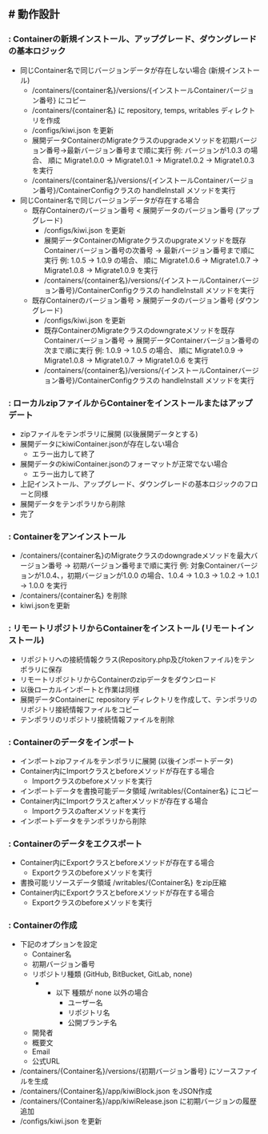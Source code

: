 ## # 動作設計

### : Containerの新規インストール、アップグレード、ダウングレードの基本ロジック

- 同じContainer名で同じバージョンデータが存在しない場合 (新規インストール)
    - /containers/{container名}/versions/{インストールContainerバージョン番号} にコピー
    - /containers/{container名} に repository, temps, writables ディレクトリを作成
    - /configs/kiwi.json を更新
    - 展開データContainerのMigrateクラスのupgradeメソッドを初期バージョン番号->最新バージョン番号まで順に実行
        例: バージョンが1.0.3 の場合、 順に Migrate1.0.0 -> Migrate1.0.1 -> Migrate1.0.2 -> Migrate1.0.3 を実行
    - /containers/{container名}/versions/{インストールContainerバージョン番号}/ContainerConfigクラスの handleInstall メソッドを実行
- 同じContainer名で同じバージョンデータが存在する場合
    - 既存Containerのバージョン番号 < 展開データのバージョン番号 (アップグレード)
        - /configs/kiwi.json を更新
        - 展開データContainerのMigrateクラスのupgrateメソッドを既存Containerバージョン番号の次番号 -> 最新バージョン番号まで順に実行
            例: 1.0.5 -> 1.0.9 の場合、 順に Migrate1.0.6 -> Migrate1.0.7 -> Migrate1.0.8 -> Migrate1.0.9 を実行
        - /containers/{container名}/versions/{インストールContainerバージョン番号}/ContainerConfigクラスの handleInstall メソッドを実行
    - 既存Containerのバージョン番号 > 展開データのバージョン番号 (ダウングレード)
        - /configs/kiwi.json を更新
        - 既存ContainerのMigrateクラスのdowngrateメソッドを既存Containerバージョン番号 -> 展開データContainerバージョン番号の次まで順に実行
            例: 1.0.9 -> 1.0.5 の場合、 順に Migrate1.0.9 -> Migrate1.0.8 -> Migrate1.0.7 -> Migrate1.0.6 を実行
        - /containers/{container名}/versions/{インストールContainerバージョン番号}/ContainerConfigクラスの handleInstall メソッドを実行

### : ローカルzipファイルからContainerをインストールまたはアップデート

- zipファイルをテンポラリに展開 (以後展開データとする)
- 展開データにkiwiContainer.jsonが存在しない場合
    - エラー出力して終了
- 展開データのkiwiContainer.jsonのフォーマットが正常でない場合
    - エラー出力して終了
- 上記インストール、アップグレード、ダウングレードの基本ロジックのフローと同様
- 展開データをテンポラリから削除
- 完了

### : Containerをアンインストール

- /containers/{container名}のMigrateクラスのdowngradeメソッドを最大バージョン番号 -> 初期バージョン番号まで順に実行
    例: 対象Containerバージョンが1.0.4、，初期バージョンが1.0.0 の場合、1.0.4 -> 1.0.3 -> 1.0.2 -> 1.0.1 -> 1.0.0 を実行
- /containers/{container名} を削除
- kiwi.jsonを更新

### : リモートリポジトリからContainerをインストール (リモートインストール)

- リポジトリへの接続情報クラス(Repository.php及びtokenファイル)をテンポラリに保存
- リモートリポジトリからContainerのzipデータをダウンロード
- 以後ローカルインポートと作業は同様
- 展開データContainerに repository ディレクトリを作成して、テンポラリのリポジトリ接続情報ファイルをコピー
- テンポラリのリポジトリ接続情報ファイルを削除

### : Containerのデータをインポート

- インポートzipファイルをテンポラリに展開 (以後インポートデータ)
- Container内にImportクラスとbeforeメソッドが存在する場合
    - Importクラスのbeforeメソッドを実行
- インポートデータを書換可能データ領域 /writables/{Container名} にコピー
- Container内にImportクラスとafterメソッドが存在する場合
    - Importクラスのafterメソッドを実行
- インポートデータをテンポラリから削除

### : Containerのデータをエクスポート

- Container内にExportクラスとbeforeメソッドが存在する場合
    - Exportクラスのbeforeメソッドを実行
- 書換可能リソースデータ領域 /writables/{Container名} をzip圧縮
- Container内にExportクラスとbeforeメソッドが存在する場合
    - Exportクラスのbeforeメソッドを実行

### : Containerの作成

- 下記のオプションを設定
    - Container名
    - 初期バージョン番号
    - リポジトリ種類 (GitHub, BitBucket, GitLab, none)
        - * 以下 種類が none 以外の場合
            - ユーザー名
            - リポジトリ名
            - 公開ブランチ名
    - 開発者
    - 概要文
    - Email
    - 公式URL
- /containers/{Container名}/versions/{初期バージョン番号} にソースファイルを生成
- /containers/{Container名}/app/kiwiBlock.json をJSON作成
- /containers/{Container名}/app/kiwiRelease.json に初期バージョンの履歴追加
- /configs/kiwi.json を更新